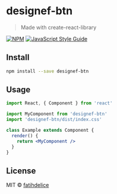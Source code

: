 # designef-btn

> Made with create-react-library

[![NPM](https://img.shields.io/npm/v/designef-btn.svg)](https://www.npmjs.com/package/designef-btn) [![JavaScript Style Guide](https://img.shields.io/badge/code_style-standard-brightgreen.svg)](https://standardjs.com)

## Install

```bash
npm install --save designef-btn
```

## Usage

```jsx
import React, { Component } from 'react'

import MyComponent from 'designef-btn'
import 'designef-btn/dist/index.css'

class Example extends Component {
  render() {
    return <MyComponent />
  }
}
```

## License

MIT © [fatihdelice](https://github.com/fatihdelice)
